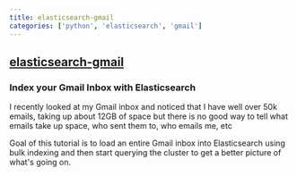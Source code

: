 ```yaml
---
title: elasticsearch-gmail
categories: ['python', 'elasticsearch', 'gmail']
---
```

## [elasticsearch-gmail](https://github.com/oliver006/elasticsearch-gmail)

### Index your Gmail Inbox with Elasticsearch


I recently looked at my Gmail inbox and noticed that I have well over 50k emails, taking up about 12GB of space but there is no good way to tell what emails take up space, who sent them to, who emails me, etc

Goal of this tutorial is to load an entire Gmail inbox into Elasticsearch using bulk indexing and then start querying the cluster to get a better picture of what's going on.

